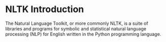 # NLTK Introduction 
The Natural Language Toolkit, or more commonly NLTK, is a suite of libraries and programs for symbolic and statistical natural language processing (NLP) for English written in the Python programming language.

